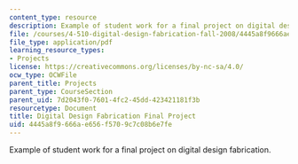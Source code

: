 ```yaml
---
content_type: resource
description: Example of student work for a final project on digital design fabrication.
file: /courses/4-510-digital-design-fabrication-fall-2008/4445a8f9666ae656f5709c7c08b6e7fe_final_example3.pdf
file_type: application/pdf
learning_resource_types:
- Projects
license: https://creativecommons.org/licenses/by-nc-sa/4.0/
ocw_type: OCWFile
parent_title: Projects
parent_type: CourseSection
parent_uid: 7d2043f0-7601-4fc2-45dd-423421181f3b
resourcetype: Document
title: Digital Design Fabrication Final Project
uid: 4445a8f9-666a-e656-f570-9c7c08b6e7fe
---
```

Example of student work for a final project on digital design fabrication.